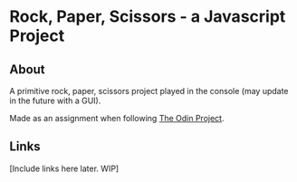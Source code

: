 # Rock, Paper, Scissors - a Javascript Project

## About

A primitive rock, paper, scissors project played in the console (may update in the future with a GUI).

Made as an assignment when following [The Odin Project](https://www.theodinproject.com).

## Links

[Include links here later. WIP]
